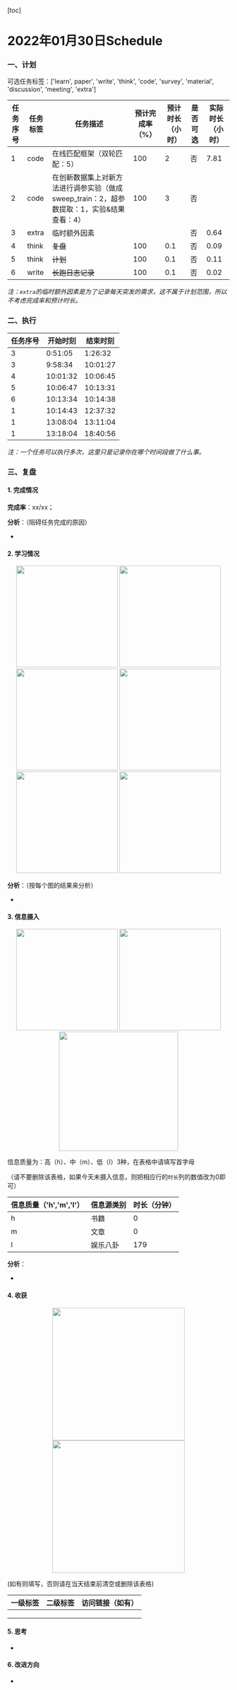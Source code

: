 [toc]

# 2022年01月30日Schedule

### 一、计划

可选任务标签：['learn', paper', 'write', 'think', 'code', 'survey', 'material', 'discussion', 'meeting', 'extra']

| 任务序号 | 任务标签 | 任务描述                                                     | 预计完成率（%） | 预计时长（小时） | 是否可选 | 实际时长（小时） |
| -------- | -------- | ------------------------------------------------------------ | --------------- | ---------------- | -------- | ---------------- |
|1|code|在线匹配框架（双轮匹配：5）|100|2|否|7.81|
| 2        | code     | 在创新数据集上对新方法进行调参实验（做成sweep_train：2，超参数提取：1，实验&结果查看：4） | 100             | 3                | 否       |                  |
|3|extra|临时额外因素|||否|0.64|
|4|think|~~复盘~~|100|0.1|否|0.09|
|5|think|~~计划~~|100|0.1|否|0.11|
|6|write|~~长跑日志记录~~|100|0.1|否|0.02|

*注：`extra`的临时额外因素是为了记录每天突发的需求，这不属于计划范围，所以不考虑完成率和预计时长。*

### 二、执行

| 任务序号 | 开始时刻 | 结束时刻 |
| -------- | -------- | -------- |
| 3        | 0:51:05  | 1:26:32  |
| 3        | 9:58:34  | 10:01:27 |
| 4        | 10:01:32 | 10:06:45 |
| 5        | 10:06:47 | 10:13:31 |
| 6        | 10:13:34 | 10:14:38 |
| 1        | 10:14:43 | 12:37:32 |
| 1        | 13:08:04 | 13:11:04 |
| 1        | 13:18:04 | 18:40:56 |

*注：一个任务可以执行多次，这里只是记录你在哪个时间段做了什么事。*

### 三、复盘

#### 1. 完成情况

**完成率**：xx/xx；

**分析**：（阻碍任务完成的原因）

- 

#### 2. 学习情况
<center class='half'>
<img src='https://gitee.com/holmescao/figure-bed/raw/master/img/2022-01-31_00-15-05_Figure1-activate-bar-20220130_20220130.png' width='230;' />
<img src='https://gitee.com/holmescao/figure-bed/raw/master/img/2022-01-31_00-15-26_Figure2-activate-waterfall-20220124_20220130.png' width='230;' />
<img src='https://gitee.com/holmescao/figure-bed/raw/master/img/2022-01-31_00-15-29_Figure3-activate-bar-20220101_20220130.png' width='230;' />
<img src='https://gitee.com/holmescao/figure-bed/raw/master/img/2022-01-31_00-15-32_Figure4-investment-pie-20220101_20220130.png' width='230;' />
<img src='https://gitee.com/holmescao/figure-bed/raw/master/img/2022-01-31_00-15-35_Figure5-activate-brokenbarh-20220124_20220130.png' width='230;' />
<img src='https://gitee.com/holmescao/figure-bed/raw/master/img/2022-01-31_00-15-38_Figure6-activate-predict-bar-20220130_20220130.png' width='230;' />
</center>

**分析**：（按每个图的结果来分析）

- 

#### 3. 信息摄入
<center class='half'>
<img src='https://gitee.com/holmescao/figure-bed/raw/master/img/2022-01-31_00-15-43_Figure1-dayinformation-pie-20220130_20220130.png' width='230;' />
<img src='https://gitee.com/holmescao/figure-bed/raw/master/img/2022-01-31_00-15-46_Figure2-dayinformation-stackbar-20220130_20220130.png' width='230;' />
<img src='https://gitee.com/holmescao/figure-bed/raw/master/img/2022-01-31_00-15-50_Figure3-monthinformation-stackbar-20220101_20220130.png' width='270;' />
</center>

信息质量为：高（h）、中（m）、低（l）3种，在表格中请填写首字母

（请不要删除该表格，如果今天未摄入信息，则把相应行的`时长`列的数值改为0即可）

| 信息质量（'h','m','l'） | 信息源类别 | 时长（分钟） |
| ----------------------- | ---------- | ------------ |
| h                       | 书籍       | 0            |
| m                       | 文章       | 0            |
| l                       | 娱乐八卦   | 179          |

**分析**：

- 

#### 4. 收获
<center class='half'>
<img src='https://gitee.com/holmescao/figure-bed/raw/master/img/2022-01-31_00-15-56_Figure1-harvest-cloud-20210131_20220130.png' width='300;' />
<img src='https://gitee.com/holmescao/figure-bed/raw/master/img/2022-01-31_00-16-00_Figure2-harvest-vbar-20210131_20220130.png' width='300;' />
</center>

(如有则填写，否则请在当天结束前清空或删除该表格)

| 一级标签 | 二级标签 | 访问链接（如有） |
| -------- | -------- | ---------------- |
|          |          |                  |
|          |          |                  |
|          |          |                  |

#### 5. 思考

- 

#### 6. 改进方向

- 